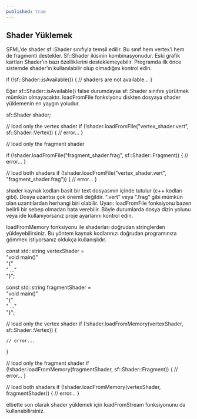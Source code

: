 ```yaml
---
published: true
---
```

## Shader Yüklemek

SFML’de shader sf::Shader sınıfıyla temsil edilir. Bu sınıf hem vertex’i hem de fragmenti destekler. Sf::Shader ikisinin kombinasyonudur.
Eski grafik kartları Shader’ın bazı özelliklerini desteklemeyebilir. Programda ilk önce sistemde shader’ın kullanılabilir olup olmadığını kontrol edin. 

if (!sf::Shader::isAvailable())
{
    // shaders are not available...
}

Eğer sf::Shader::isAvailable() false durumdaysa sf::Shader sınıfını yürütmek mümkün olmayacaktır.
loadFromFile fonksiyonu diskten dosyaya shader yüklemenin en yaygın yoludur. 

sf::Shader shader;

// load only the vertex shader
if (!shader.loadFromFile("vertex_shader.vert", sf::Shader::Vertex))
{
    // error...
}

// load only the fragment shader

if (!shader.loadFromFile("fragment_shader.frag", sf::Shader::Fragment))
{
    // error...
}

// load both shaders
if (!shader.loadFromFile("vertex_shader.vert", "fragment_shader.frag"))
{
    // error...
}

shader kaynak kodları basit bir text dosyasının içinde tutulur (c++ kodları gibi). Dosya uzantısı çok önemli değildir. “.vert” veya “.frag” gibi mümkün olan uzantılardan herhangi biri olabilir.
Uyarı: loadFromFile fonksiyonu bazen belirli bir sebep olmadan hata verebilir. Böyle durumlarda dosya dizin yolunu veya ide kullanıyorsanız proje ayarlarını kontrol edin.

loadFromMemory fonksiyonu ile shaderları doğrudan stringlerden yükleyebilirsiniz. Bu yöntem kaynak kodlarınızı doğrudan programınıza gömmek istiyorsanız oldukça kullanışlıdır.

const std::string vertexShader = \
    "void main()" \
    "{" \
    "    ..." \
    "}";

const std::string fragmentShader = \
    "void main()" \
    "{" \
    "    ..." \
    "}";

// load only the vertex shader
if (!shader.loadFromMemory(vertexShader, sf::Shader::Vertex))
{

    // error...
}

// load only the fragment shader
if (!shader.loadFromMemory(fragmentShader, sf::Shader::Fragment))
{
    // error...
}

// load both shaders
if (!shader.loadFromMemory(vertexShader, fragmentShader))
{
    // error...
} 

elbette son olarak shader yüklemek için loadFromStream fonksiyonunu da kullanabilirsiniz.

